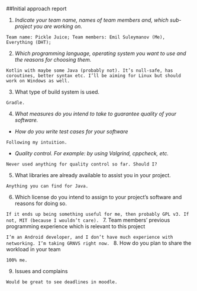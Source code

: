 ##Initial approach report 

1. _Indicate your team name, names of team members and, which sub-project you are working on._ 

`
Team name: Pickle Juice;
Team members: Emil Suleymanov (Me), Everything (DHT);
`

2. _Which programming language, operating system you want to use and the reasons for choosing them._

`Kotlin with maybe some Java (probably not). It’s null-safe, has coroutines, better syntax etc.
I’ll be aiming for Linux but should work on Windows as well.`

3. What type of build system is used.

`Gradle.`

4. _What measures do you intend to take to guarantee quality of your software._
 
  * _How do you write test cases for your software_
 
  `Following my intuition.`

  * _Quality control. For example: by using Valgrind, cppcheck, etc._ 
 
  `Never used anything for quality control so far. Should I?`

5. What libraries are already available to assist you in your project. 

`Anything you can find for Java.`

6. Which license do you intend to assign to your project’s software and reasons for doing so. 

`If it ends up being something useful for me, then probably GPL v3. If not, MIT (because I wouldn’t care).
`
7. Team members’ previous programming experience which is relevant to this project

`I’m an Android developer, and I don’t have much experience with networking. I’m taking GRNVS right now.
`
8. How do you plan to share the workload in your team

`100% me.`

9. Issues and complains

`Would be great to see deadlines in moodle.`